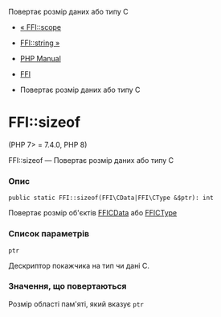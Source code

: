 Повертає розмір даних або типу C

-   [« FFI::scope](ffi.scope.html)
    
-   [FFI::string »](ffi.string.html)
    
-   [PHP Manual](index.html)
    
-   [FFI](class.ffi.html)
    
-   Повертає розмір даних або типу C
    

# FFI::sizeof

(PHP 7> = 7.4.0, PHP 8)

FFI::sizeof — Повертає розмір даних або типу C

### Опис

```methodsynopsis
public static FFI::sizeof(FFI\CData|FFI\CType &$ptr): int
```

Повертає розмір об'єктів [FFICData](class.ffi-cdata.html) або [FFICType](class.ffi-ctype.html)

### Список параметрів

`ptr`

Дескриптор покажчика на тип чи дані C.

### Значення, що повертаються

Розмір області пам'яті, який вказує `ptr`